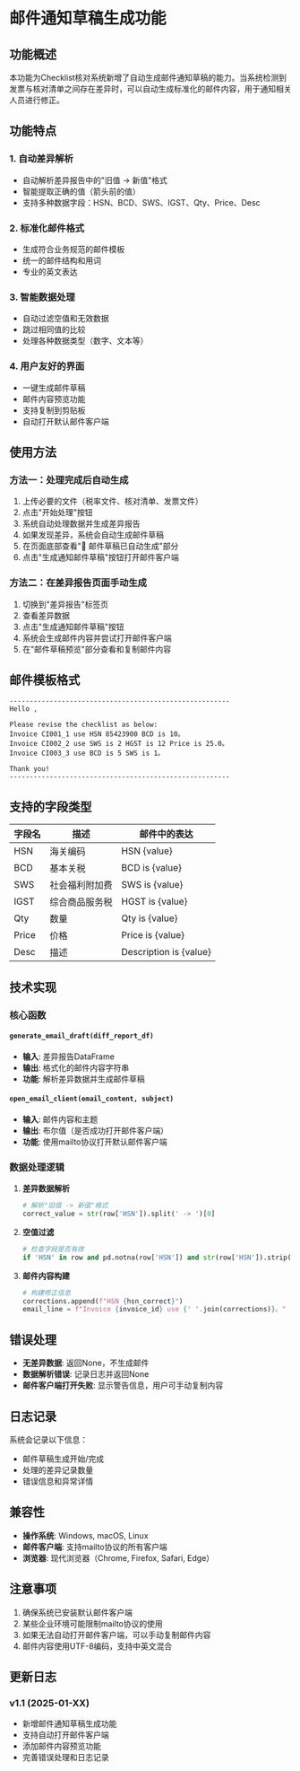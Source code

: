 # 邮件通知草稿生成功能

## 功能概述

本功能为Checklist核对系统新增了自动生成邮件通知草稿的能力。当系统检测到发票与核对清单之间存在差异时，可以自动生成标准化的邮件内容，用于通知相关人员进行修正。

## 功能特点

### 1. 自动差异解析
- 自动解析差异报告中的"旧值 -> 新值"格式
- 智能提取正确的值（箭头前的值）
- 支持多种数据字段：HSN、BCD、SWS、IGST、Qty、Price、Desc

### 2. 标准化邮件格式
- 生成符合业务规范的邮件模板
- 统一的邮件结构和用词
- 专业的英文表达

### 3. 智能数据处理
- 自动过滤空值和无效数据
- 跳过相同值的比较
- 处理各种数据类型（数字、文本等）

### 4. 用户友好的界面
- 一键生成邮件草稿
- 邮件内容预览功能
- 支持复制到剪贴板
- 自动打开默认邮件客户端

## 使用方法

### 方法一：处理完成后自动生成
1. 上传必要的文件（税率文件、核对清单、发票文件）
2. 点击"开始处理"按钮
3. 系统自动处理数据并生成差异报告
4. 如果发现差异，系统会自动生成邮件草稿
5. 在页面底部查看"📧 邮件草稿已自动生成"部分
6. 点击"生成通知邮件草稿"按钮打开邮件客户端

### 方法二：在差异报告页面手动生成
1. 切换到"差异报告"标签页
2. 查看差异数据
3. 点击"生成通知邮件草稿"按钮
4. 系统会生成邮件内容并尝试打开邮件客户端
5. 在"邮件草稿预览"部分查看和复制邮件内容

## 邮件模板格式

```
-------------------------------------------------------
Hello ,

Please revise the checklist as below:
Invoice CI001_1 use HSN 85423900 BCD is 10。
Invoice CI002_2 use SWS is 2 HGST is 12 Price is 25.0。
Invoice CI003_3 use BCD is 5 SWS is 1。

Thank you!
-------------------------------------------------------
```

## 支持的字段类型

| 字段名 | 描述 | 邮件中的表达 |
|--------|------|-------------|
| HSN | 海关编码 | HSN {value} |
| BCD | 基本关税 | BCD is {value} |
| SWS | 社会福利附加费 | SWS is {value} |
| IGST | 综合商品服务税 | HGST is {value} |
| Qty | 数量 | Qty is {value} |
| Price | 价格 | Price is {value} |
| Desc | 描述 | Description is {value} |

## 技术实现

### 核心函数

#### `generate_email_draft(diff_report_df)`
- **输入**: 差异报告DataFrame
- **输出**: 格式化的邮件内容字符串
- **功能**: 解析差异数据并生成邮件草稿

#### `open_email_client(email_content, subject)`
- **输入**: 邮件内容和主题
- **输出**: 布尔值（是否成功打开邮件客户端）
- **功能**: 使用mailto协议打开默认邮件客户端

### 数据处理逻辑

1. **差异数据解析**
   ```python
   # 解析"旧值 -> 新值"格式
   correct_value = str(row['HSN']).split(' -> ')[0]
   ```

2. **空值过滤**
   ```python
   # 检查字段是否有效
   if 'HSN' in row and pd.notna(row['HSN']) and str(row['HSN']).strip():
   ```

3. **邮件内容构建**
   ```python
   # 构建修正信息
   corrections.append(f"HSN {hsn_correct}")
   email_line = f"Invoice {invoice_id} use {' '.join(corrections)}。"
   ```

## 错误处理

- **无差异数据**: 返回None，不生成邮件
- **数据解析错误**: 记录日志并返回None
- **邮件客户端打开失败**: 显示警告信息，用户可手动复制内容

## 日志记录

系统会记录以下信息：
- 邮件草稿生成开始/完成
- 处理的差异记录数量
- 错误信息和异常详情

## 兼容性

- **操作系统**: Windows, macOS, Linux
- **邮件客户端**: 支持mailto协议的所有客户端
- **浏览器**: 现代浏览器（Chrome, Firefox, Safari, Edge）

## 注意事项

1. 确保系统已安装默认邮件客户端
2. 某些企业环境可能限制mailto协议的使用
3. 如果无法自动打开邮件客户端，可以手动复制邮件内容
4. 邮件内容使用UTF-8编码，支持中英文混合

## 更新日志

### v1.1 (2025-01-XX)
- 新增邮件通知草稿生成功能
- 支持自动打开邮件客户端
- 添加邮件内容预览功能
- 完善错误处理和日志记录 